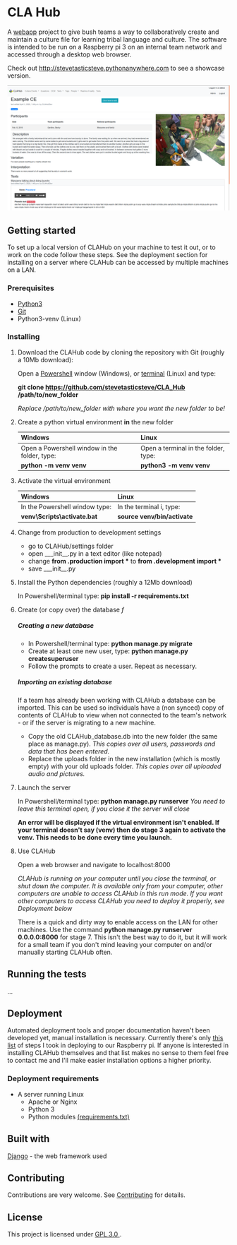 # CLA Hub
A [webapp](https://en.wikipedia.org/wiki/Web_application) project to give bush teams a way to collaboratively create 
and maintain a culture file for learning tribal language and culture.
The software is intended to be run on a Raspberry pi 3 on an internal team network and accessed through a desktop web 
browser.

Check out http://stevetasticsteve.pythonanywhere.com to see a showcase version.

![Screenshot](https://raw.githubusercontent.com/stevetasticsteve/CLA_Hub/master/CLAHub/assets/example_data/CLAHub_screenshot.png)

## Getting started
To set up a local version of CLAHub on your machine to test it out, or to work on the code follow these steps.
See the deployment section for installing on a server where CLAHub can be accessed by multiple machines on a LAN. 
### Prerequisites
- [Python3](https://www.python.org/downloads/)
- [Git](https://git-scm.com/downloads)
- Python3-venv (Linux)

### Installing
1. Download the CLAHub code by cloning the repository with Git (roughly a 10Mb download):

    Open a [Powershell](https://www.tenforums.com/tutorials/25581-open-windows-powershell-windows-10-a.html) window 
    (Windows), or [terminal](https://www.howtogeek.com/140679/beginner-geek-how-to-start-using-the-linux-terminal/) 
    (Linux) and type:
    
    **git clone https://github.com/stevetasticsteve/CLA_Hub /path/to/new_folder**
    
    *Replace /path/to/new_folder with where you want the new folder to be!*

2. Create a python virtual environment **in** the new folder

    Windows | Linux
    ------- | -----
    Open a Powershell window in the folder, type: | Open a terminal in the folder, type: 
    **python -m venv venv** | **python3 -m venv venv**


3. Activate the virtual environment

    Windows | Linux
    ------- | -----
    In the Powershell window type: | In the terminal i, type: 
    **venv\Scripts\activate.bat** | **source venv/bin/activate**
    
4. Change from production to development settings
    - go to CLAHub/settings folder
    - open \_\__init\_\_.py in a text editor (like notepad)
    - change __from .production import *__ to __from .development import *__
    - save \_\__init\_\_.py
    
5. Install the Python dependencies (roughly a 12Mb download)

    In Powershell/terminal type: **pip install -r requirements.txt**
    
6. Create (or copy over) the database *f*

    ##### Creating a new database
    - In Powershell/terminal type: **python manage.py migrate**
    - Create at least one new user, type: **python manage.py createsuperuser**
     - Follow the prompts to create a user. Repeat as necessary. 
    ##### Importing an existing database
    If a team has already been working with CLAHub a database can be imported. This can be used so individuals have a 
    (non synced) copy of contents of CLAHub to view when not connected to the team's network - or if the server is
    migrating to a new machine.
    - Copy the old CLAHub_database.db into the new folder (the same place as manage.py). *This copies over all users,
    passwords and data that has been entered.*
    - Replace the uploads folder in the new installation (which is mostly empty) with your old uploads folder. *This 
    copies over all uploaded audio and pictures.*
    
7. Launch the server

    In Powershell/terminal type: **python manage.py runserver**
    *You need to leave this terminal open, if you close it the server will close*
    
    **An error will be displayed if the virtual environment isn't enabled. If your terminal doesn't say (venv) then do
    stage 3 again to activate the venv. This needs to be done every time you launch.** 
    
8. Use CLAHub

    Open a web browser and navigate to localhost:8000
    
    *CLAHub is running on your computer until you close the terminal, or shut down the computer. It is available only 
    from your computer, other computers are unable to access CLAHub in this run mode. If you want other computers to 
    access CLAHub you need to deploy it properly, see Deployment below*
    
    There is a quick and dirty way to enable access on the LAN for other machines. Use the command 
    **python manage.py runserver 0.0.0.0:8000** for stage 7. This isn't the best way to do it, but it will work for a 
    small team if you don't mind leaving your computer on and/or manually starting CLAHub often.
    

## Running the tests
...
  
 ## Deployment
 Automated deployment tools and proper documentation haven't been developed yet, manual installation is necessary.
Currently there's only [this list](https://github.com/stevetasticsteve/CLA_Hub/blob/master/deployment_tools/Deployment%20steps_Linux.txt)
of steps I took in deploying to our Raspberry pi.
If anyone is interested in installing CLAHub themselves and that list makes no sense to them feel free to contact me and 
I'll make easier installation options a higher priority.

### Deployment requirements
* A server running Linux
  * Apache or Nginx
  * Python 3
  * Python modules [(requirements.txt)](https://github.com/stevetasticsteve/CLA_Hub/blob/master/requirements.txt)
  
 ## Built with
 [Django](https://www.djangoproject.com/) - the web framework used
 
 ## Contributing
 Contributions are very welcome. See [Contributing](CONTRIBUTING.md) for details.
 
 ## License
 This project is licensed under [GPL 3.0 ](https://github.com/stevetasticsteve/CLA_Hub/blob/master/LICENSE.md).
 